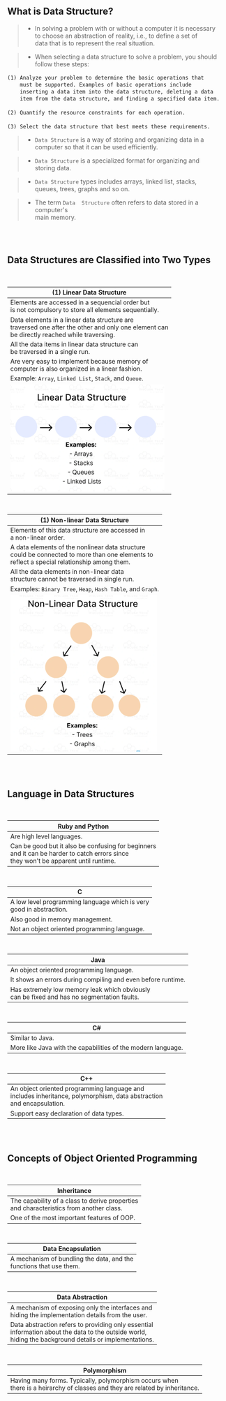 ## What is Data Structure?

> - In solving a problem with or without a computer it is necessary <br />
    to choose an abstraction of reality, i.e., to define a set of <br />
    data that is to represent the real situation.

> - When selecting a data structure to solve a problem, you should <br />
    follow these steps:

```plaintext
(1) Analyze your problem to determine the basic operations that
    must be supported. Examples of basic operations include
    inserting a data item into the data structure, deleting a data
    item from the data structure, and finding a specified data item.

(2) Quantify the resource constraints for each operation.

(3) Select the data structure that best meets these requirements.
```

> - `Data Structure` is a way of storing and organizing data in a <br />
    computer so that it can be used efficiently.


> - `Data Structure` is a specialized format for organizing and <br />
    storing data.

> - `Data Structure` types includes arrays, linked list, stacks, <br />
    queues, trees, graphs and so on.

> - The term `Data  Structure` often refers to data stored in a computer's <br />
    main memory.

<br />
<br />



##  Data Structures are Classified into Two Types

<br />

| (1) Linear Data Structure |
| ------------------------- |
| Elements are accessed in a sequencial order but <br /> is not compulsory to store all elements sequentially. |
| Data elements in a linear data structure are <br /> traversed one after the other and only one element can <br /> be directly reached while traversing. |
| All the data items in linear data structure can <br /> be traversed in a single run. |
| Are very easy to implement because memory of <br /> computer is also organized in a linear fashion. |
| Example: `Array`, `Linked List`, `Stack`, and `Queue`. |
| ![01-linear-data-structure](./images/01-linear-data-structure.png) |

<br />

| (1) Non-linear Data Structure |
| ----------------------------- |
| Elements of this data structure are accessed in <br /> a non-linear order. |
| A data elements of the nonlinear data structure <br /> could be connected to more than one elements to <br /> reflect a special relationship among them. |
| All the data elements in non-linear data <br /> structure cannot be traversed in single run. |
| Examples: `Binary Tree`, `Heap`, `Hash Table`, and `Graph`. |
| ![01-non-linear-data-structure](./images/02-non-linear-data-structure.png) |

<br />
<br />



## Language in Data Structures

<br />

| Ruby and Python |
| --------------- |
| Are high level languages. |
| Can be good but it also be confusing for beginners <br /> and it can be harder to catch errors since <br /> they won't be apparent until runtime. |

<br />

| C |
| - |
| A low level programming language which is very <br /> good in abstraction. |
| Also good in memory management. |
| Not an object oriented programming language. |

<br />

| Java |
| ---- |
| An object oriented programming language. |
| It shows an errors during compiling and even before runtime. |
| Has extremely low memory leak which obviously <br /> can be fixed and has no segmentation faults. |

<br />

| C# |
| -- |
| Similar to Java. |
| More like Java with the capabilities of the modern language. |

<br />

| C++ |
| --- |
| An object oriented programming language and <br /> includes inheritance, polymorphism, data abstraction <br /> and encapsulation. |
| Support easy declaration of data types. |

<br />
<br />



## Concepts of Object Oriented Programming

<br />

| Inheritance |
| ----------- |
| The capability of a class to derive properties <br /> and characteristics from another class. |
| One of the most important features of OOP. |

<br />

| Data Encapsulation |
| ------------------ |
| A mechanism of bundling the data, and the <br /> functions that use them. |

<br />

| Data Abstraction |
| ---------------- |
| A mechanism of exposing only the interfaces and <br /> hiding the implementation details from the user. |
| Data abstraction refers to providing only essential <br /> information about the data to the outside world, <br /> hiding the background details or implementations. |

<br />

| Polymorphism |
| ------------ |
| Having many forms. Typically, polymorphism occurs when <br /> there is a heirarchy of classes and they are related by inheritance. |
